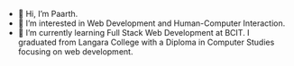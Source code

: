 - 👋 Hi, I’m Paarth.
- 👀 I’m interested in Web Development and Human-Computer Interaction.
- 🌱 I’m currently learning Full Stack Web Development at BCIT. I graduated from Langara College with a Diploma in Computer Studies focusing on web development.

<!---
paarthd00/paarthd00 is a ✨ special ✨ repository because its `README.md` (this file) appears on your GitHub profile.
You can click the Preview link to take a look at your changes.
--->
